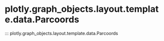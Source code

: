 # plotly.graph_objects.layout.template.data.Parcoords

::: plotly.graph_objects.layout.template.data.Parcoords
